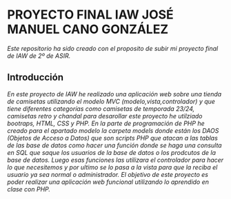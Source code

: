 # PROYECTO FINAL IAW JOSÉ MANUEL CANO GONZÁLEZ

*Este repositorio ha sido creado con el proposito de subir mi proyecto final de IAW de 2º de ASIR.*

## Introducción ##

*En este proyecto de IAW he realizado una aplicación web sobre una tienda de camisetas utilizando el modelo MVC (modelo,vista,controlador) y que tiene diferentes categorías como camisetas de temporada 23/24, camisetas retro y chandal para desarollar este proyecto he utilziado bootraps, HTML, CSS y PHP. En la parte de programación de PHP he creado para el apartado modelo la carpeta models donde están los DAOS (Objetos de Acceso a Datos) que son scripts PHP que atacan a las tablas de las base de datos como hacer una función donde se haga una consulta en SQL que saque los usuarios de la base de datos o los prodcutos de la base de datos. Luego esas funciones las utilizara el controlador para hacer lo que necesitemos y por ultimo se lo pasa a la vista para que la reciba el usuario ya sea normal o administrador. El objetivo de este proyecto es poder realizar una aplicación web funcional utilizando lo aprendido en clase con PHP.*